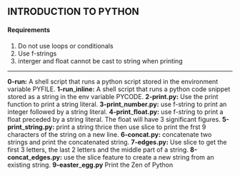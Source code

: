 ## INTRODUCTION TO PYTHON
#### Requirements
1. Do not use loops or conditionals
2. Use f-strings
3. interger and float cannot be cast to string when printing
---
**0-run:** A shell script that runs a python script stored in the environment variable PYFILE.
**1-run**\_**inline:** A shell script that runs a python code snippet stored as a string in the env variable PYCODE.
**2-print.py:** Use the print function to print a string literal.
**3-print**\_**number.py:** use f-string to print an integer followed by a string literal.
**4-print**\_**float.py:** use f-string to print a float preceded by a string literal. The float will have 3 significant figures.
**5-print**\_**string.py:** print a string thrice then use slice to print the frst 9 characters of the string on a new line.
**6-concat.py:** concatenate two strings and print the concatenated string.
**7-edges.py:** Use slice to get the first 3 letters, the last 2 letters and the middle part of a string.
**8-concat**\_**edges.py:** use the slice feature to create a new string from an existing string.
**9-easter**\_**egg.py** Print the Zen of Python 


